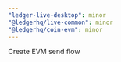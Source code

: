 ```yaml
---
"ledger-live-desktop": minor
"@ledgerhq/live-common": minor
"@ledgerhq/coin-evm": minor
---
```


Create EVM send flow
